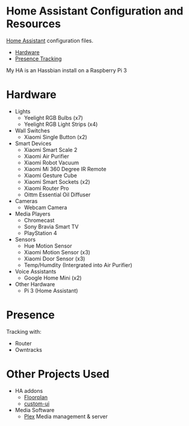 # Home Assistant Configuration and Resources
[Home Assistant](http://homeassistant.io) configuration files.

* [Hardware](#hardware)
* [Presence Tracking](#presence)

My HA is an Hassbian install on a Raspberry Pi 3

# Hardware
* Lights
  * Yeelight RGB Bulbs (x7)
  * Yeelight RGB Light Strips (x4)
* Wall Switches
  * Xiaomi Single Button (x2)
* Smart Devices
  * Xiaomi Smart Scale 2
  * Xiaomi Air Purifier 
  * Xiaomi Robot Vacuum
  * Xiaomi Mi 360 Degree IR Remote
  * Xiaomi Gesture Cube
  * Xiaomi Smart Sockets (x2)
  * Xiaomi Router Pro
  * Oittm Essential Oil Diffuser
* Cameras
  * Webcam Camera
* Media Players
  * Chromecast
  * Sony Bravia Smart TV
  * PlayStation 4
* Sensors
  * Hue Motion Sensor
  * Xiaomi Motion Sensor (x3)
  * Xiaomi Door Sensor (x3)
  * Temp/Humdity (Intergrated into Air Purifier)
* Voice Assistants
  * Google Home Mini (x2)
* Other Hardware
  * Pi 3 (Home Assistant)

# Presence
Tracking with:
* Router
* Owntracks

# Other Projects Used
* HA addons
  * [Floorplan](https://github.com/pkozul/ha-floorplan)
  * [custom-ui](https://github.com/andrey-git/home-assistant-custom-ui)
* Media Software
  * [Plex](http://plex.tv) Media management & server
